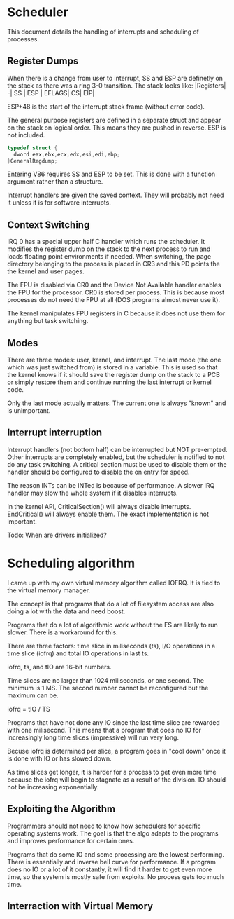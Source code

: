 # Scheduler

This document details the handling of interrupts and scheduling of processes.

## Register Dumps

When there is a change from user to interrupt, SS and ESP are definetly on the stack as there was a ring 3-0 transition. The stack looks like:
|Registers|
-|
SS |
ESP |
EFLAGS|
CS|
EIP|

ESP+48 is the start of the interrupt stack frame (without error code).

The general purpose registers are defined in a separate struct and appear on the stack on logical order. This means they are pushed in reverse. ESP is not included.

```c
typedef struct {
  dword eax,ebx,ecx,edx,esi,edi,ebp;
}GeneralRegdump;
```

Entering V86 requires SS and ESP to be set. This is done with a function argument rather than a structure.

Interrupt handlers are given the saved context. They will probably not need it unless it is for software interrupts.

## Context Switching

IRQ 0 has a special upper half C handler which runs the scheduler. It modifies the register dump on the stack to the next process to run and loads floating point environments if needed. When switching, the page directory belonging to the process is placed in CR3 and this PD points the the kernel and user pages.

The FPU is disabled via CR0 and the Device Not Available handler enables the FPU for the processor. CR0 is stored per process. This is because most processes do not need the FPU at all (DOS programs almost never use it).

The kernel manipulates FPU registers in C because it does not use them for anything but task switching.

## Modes

There are three modes: user, kernel, and interrupt. The last mode (the one which was just switched from) is stored in a variable. This is used so that the kernel knows if it should save the register dump on the stack to a PCB or simply restore them and continue running the last interrupt or kernel code.

Only the last mode actually matters. The current one is always "known" and is unimportant.

## Interrupt interruption

Interrupt handlers (not bottom half) can be interrupted but NOT pre-empted. Other interrupts are completely enabled, but the scheduler is notified to not do any task switching. A critical section must be used to disable them or the handler should be configured to disable the on entry for speed.

The reason INTs can be INTed is because of performance. A slower IRQ handler may slow the whole system if it disables interrupts.

In the kernel API, CriticalSection() will always disable interrupts. EndCritical() will always enable them. The exact implementation is not important.

Todo: When are drivers initialized?

# Scheduling algorithm

I came up with my own virtual memory algorithm called IOFRQ. It is tied to the virtual memory manager.

The concept is that programs that do a lot of filesystem access are also doing a lot with the data and need boost.

Programs that do a lot of algorithmic work without the FS are likely to run slower. There is a workaround for this.

There are three factors: time slice in miliseconds (ts), I/O operations in a time slice (iofrq) and total IO operations in last ts.

iofrq, ts, and tIO are 16-bit numbers.

Time slices are no larger than 1024 miliseconds, or one second. The minimum is 1 MS. The second number cannot be reconfigured but the maximum can be.

iofrq = tIO / TS

Programs that have not done any IO since the last time slice are rewarded with one milisecond. This means that a program that does no IO for increasingly long time slices (impressive) will run very long.


Becuse iofrq is determined per slice, a program goes in "cool down" once it is done with IO or has slowed down.

As time slices get longer, it is harder for a process to get even more time because the iofrq will begin to stagnate as a result of the division. IO should not be increasing exponentially.

## Exploiting the Algorithm

Programmers should not need to know how schedulers for specific operating systems work. The goal is that the algo adapts to the programs and improves performance for certain ones.

Programs that do some IO and some processing are the lowest performing. There is essentially and inverse bell curve for performance. If a program does no IO or a lot of it constantly, it will find it harder to get even more time, so the system is mostly safe from exploits. No process gets too much time.

## Interraction with Virtual Memory
